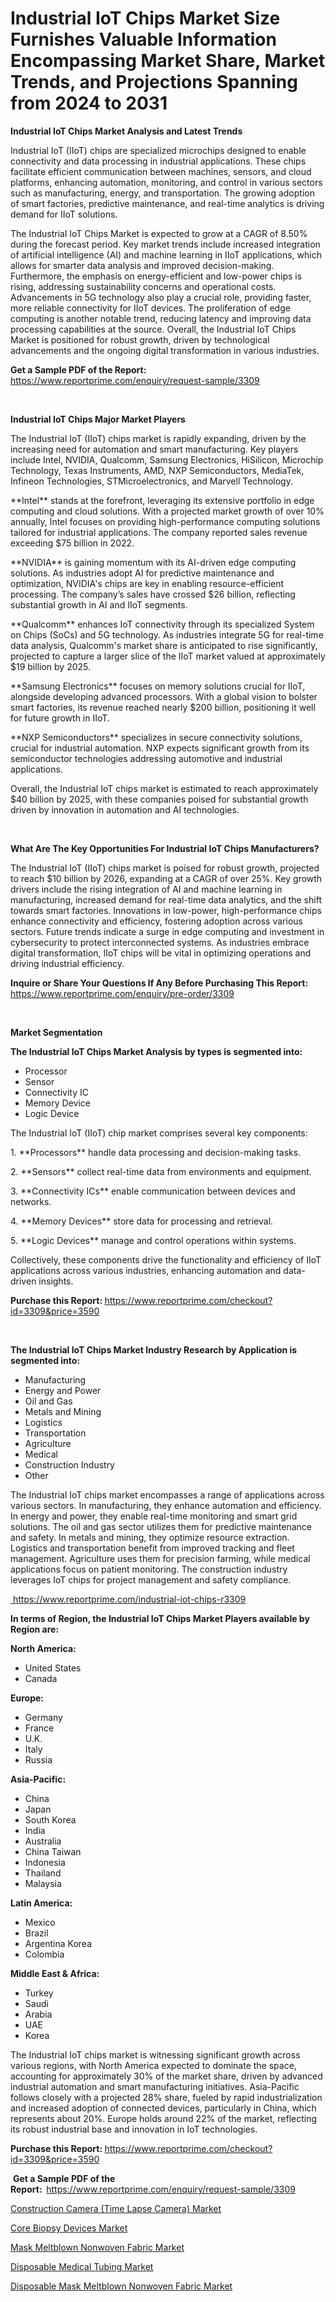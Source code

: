<p><h1>Industrial IoT Chips Market Size Furnishes Valuable Information Encompassing Market Share, Market Trends, and Projections Spanning from 2024 to 2031</h1></p><p><strong>Industrial IoT Chips Market Analysis and Latest Trends</strong></p>
<p><p>Industrial IoT (IIoT) chips are specialized microchips designed to enable connectivity and data processing in industrial applications. These chips facilitate efficient communication between machines, sensors, and cloud platforms, enhancing automation, monitoring, and control in various sectors such as manufacturing, energy, and transportation. The growing adoption of smart factories, predictive maintenance, and real-time analytics is driving demand for IIoT solutions.</p><p>The Industrial IoT Chips Market is expected to grow at a CAGR of 8.50% during the forecast period. Key market trends include increased integration of artificial intelligence (AI) and machine learning in IIoT applications, which allows for smarter data analysis and improved decision-making. Furthermore, the emphasis on energy-efficient and low-power chips is rising, addressing sustainability concerns and operational costs. Advancements in 5G technology also play a crucial role, providing faster, more reliable connectivity for IIoT devices. The proliferation of edge computing is another notable trend, reducing latency and improving data processing capabilities at the source. Overall, the Industrial IoT Chips Market is positioned for robust growth, driven by technological advancements and the ongoing digital transformation in various industries.</p></p>
<p><strong>Get a Sample PDF of the Report:&nbsp;</strong> <a href="https://www.reportprime.com/enquiry/request-sample/3309?utm_campaign=1340&utm_medium=2&utm_source=Github&utm_content=ia&utm_term=10102024&utm_id=industrial-iot-chips">https://www.reportprime.com/enquiry/request-sample/3309</a></p>
<p>&nbsp;</p>
<p><strong>Industrial IoT Chips Major Market Players</strong></p>
<p><p>The Industrial IoT (IIoT) chips market is rapidly expanding, driven by the increasing need for automation and smart manufacturing. Key players include Intel, NVIDIA, Qualcomm, Samsung Electronics, HiSilicon, Microchip Technology, Texas Instruments, AMD, NXP Semiconductors, MediaTek, Infineon Technologies, STMicroelectronics, and Marvell Technology.</p><p>**Intel** stands at the forefront, leveraging its extensive portfolio in edge computing and cloud solutions. With a projected market growth of over 10% annually, Intel focuses on providing high-performance computing solutions tailored for industrial applications. The company reported sales revenue exceeding $75 billion in 2022.</p><p>**NVIDIA** is gaining momentum with its AI-driven edge computing solutions. As industries adopt AI for predictive maintenance and optimization, NVIDIA's chips are key in enabling resource-efficient processing. The company’s sales have crossed $26 billion, reflecting substantial growth in AI and IIoT segments.</p><p>**Qualcomm** enhances IoT connectivity through its specialized System on Chips (SoCs) and 5G technology. As industries integrate 5G for real-time data analysis, Qualcomm's market share is anticipated to rise significantly, projected to capture a larger slice of the IIoT market valued at approximately $19 billion by 2025.</p><p>**Samsung Electronics** focuses on memory solutions crucial for IIoT, alongside developing advanced processors. With a global vision to bolster smart factories, its revenue reached nearly $200 billion, positioning it well for future growth in IIoT.</p><p>**NXP Semiconductors** specializes in secure connectivity solutions, crucial for industrial automation. NXP expects significant growth from its semiconductor technologies addressing automotive and industrial applications.</p><p>Overall, the Industrial IoT chips market is estimated to reach approximately $40 billion by 2025, with these companies poised for substantial growth driven by innovation in automation and AI technologies.</p></p>
<p>&nbsp;</p>
<p><strong>What Are The Key Opportunities For Industrial IoT Chips Manufacturers?</strong></p>
<p><p>The Industrial IoT (IIoT) chips market is poised for robust growth, projected to reach $10 billion by 2026, expanding at a CAGR of over 25%. Key growth drivers include the rising integration of AI and machine learning in manufacturing, increased demand for real-time data analytics, and the shift towards smart factories. Innovations in low-power, high-performance chips enhance connectivity and efficiency, fostering adoption across various sectors. Future trends indicate a surge in edge computing and investment in cybersecurity to protect interconnected systems. As industries embrace digital transformation, IIoT chips will be vital in optimizing operations and driving industrial efficiency.</p></p>
<p><strong>Inquire or Share Your Questions If Any Before Purchasing This Report:</strong> <a href="https://www.reportprime.com/enquiry/pre-order/3309?utm_campaign=1340&utm_medium=2&utm_source=Github&utm_content=ia&utm_term=10102024&utm_id=industrial-iot-chips">https://www.reportprime.com/enquiry/pre-order/3309</a></p>
<p>&nbsp;</p>
<p><strong>Market Segmentation</strong></p>
<p><strong>The Industrial IoT Chips Market Analysis by types is segmented into:</strong></p>
<p><ul><li>Processor</li><li>Sensor</li><li>Connectivity IC</li><li>Memory Device</li><li>Logic Device</li></ul></p>
<p><p>The Industrial IoT (IIoT) chip market comprises several key components: </p><p>1. **Processors** handle data processing and decision-making tasks. </p><p>2. **Sensors** collect real-time data from environments and equipment. </p><p>3. **Connectivity ICs** enable communication between devices and networks. </p><p>4. **Memory Devices** store data for processing and retrieval. </p><p>5. **Logic Devices** manage and control operations within systems. </p><p>Collectively, these components drive the functionality and efficiency of IIoT applications across various industries, enhancing automation and data-driven insights.</p></p>
<p><strong>Purchase this Report:&nbsp;</strong><a href="https://www.reportprime.com/checkout?id=3309&price=3590&utm_campaign=1340&utm_medium=2&utm_source=Github&utm_content=ia&utm_term=10102024&utm_id=industrial-iot-chips">https://www.reportprime.com/checkout?id=3309&price=3590</a></p>
<p>&nbsp;</p>
<p><strong>The Industrial IoT Chips Market Industry Research by Application is segmented into:</strong></p>
<p><ul><li>Manufacturing</li><li>Energy and Power</li><li>Oil and Gas</li><li>Metals and Mining</li><li>Logistics</li><li>Transportation</li><li>Agriculture</li><li>Medical</li><li>Construction Industry</li><li>Other</li></ul></p>
<p><p>The Industrial IoT chips market encompasses a range of applications across various sectors. In manufacturing, they enhance automation and efficiency. In energy and power, they enable real-time monitoring and smart grid solutions. The oil and gas sector utilizes them for predictive maintenance and safety. In metals and mining, they optimize resource extraction. Logistics and transportation benefit from improved tracking and fleet management. Agriculture uses them for precision farming, while medical applications focus on patient monitoring. The construction industry leverages IoT chips for project management and safety compliance.</p></p>
<p><a href="https://www.reportprime.com/industrial-iot-chips-r3309?utm_campaign=1340&utm_medium=2&utm_source=Github&utm_content=ia&utm_term=10102024&utm_id=industrial-iot-chips">&nbsp;https://www.reportprime.com/industrial-iot-chips-r3309</a></p>
<p><strong>In terms of Region, the Industrial IoT Chips Market Players available by Region are:</strong></p>
<p>
    <p> <strong> North America: </strong>
        <ul>
            <li>United States</li>
            <li>Canada</li>
        </ul>
        </p> 
    <p> <strong> Europe: </strong>
        <ul>
            <li>Germany</li>
            <li>France</li>
            <li>U.K.</li>
            <li>Italy</li>
            <li>Russia</li>
        </ul>
        </p> 
    <p> <strong> Asia-Pacific: </strong>
        <ul>
            <li>China</li>
            <li>Japan</li>
            <li>South Korea</li>
            <li>India</li>
            <li>Australia</li>
            <li>China Taiwan</li>
            <li>Indonesia</li>
            <li>Thailand</li>
            <li>Malaysia</li>
        </ul>
        </p> 
    <p> <strong> Latin America: </strong>
        <ul>
            <li>Mexico</li>
            <li>Brazil</li>
            <li>Argentina Korea</li>
            <li>Colombia</li>
        </ul>
        </p> 
    <p> <strong> Middle East & Africa: </strong>
        <ul>
            <li>Turkey</li>
            <li>Saudi</li>
            <li>Arabia</li>
            <li>UAE</li>
            <li>Korea</li>
        </ul>
    </p>
    </p>
<p><p>The Industrial IoT chips market is witnessing significant growth across various regions, with North America expected to dominate the space, accounting for approximately 30% of the market share, driven by advanced industrial automation and smart manufacturing initiatives. Asia-Pacific follows closely with a projected 28% share, fueled by rapid industrialization and increased adoption of connected devices, particularly in China, which represents about 20%. Europe holds around 22% of the market, reflecting its robust industrial base and innovation in IoT technologies.</p></p>
<p><strong>Purchase this Report: </strong><a href="https://www.reportprime.com/checkout?id=3309&price=3590&utm_campaign=1340&utm_medium=2&utm_source=Github&utm_content=ia&utm_term=10102024&utm_id=industrial-iot-chips">https://www.reportprime.com/checkout?id=3309&price=3590</a></p>
<p>&nbsp;<strong>Get a Sample PDF of the Report:&nbsp;&nbsp;</strong><a href="https://www.reportprime.com/enquiry/request-sample/3309?utm_campaign=1340&utm_medium=2&utm_source=Github&utm_content=ia&utm_term=10102024&utm_id=industrial-iot-chips">https://www.reportprime.com/enquiry/request-sample/3309</a></p>
<p><strong></strong></p>
<p><p><a href="https://www.linkedin.com/pulse/construction-camera-time-lapse-market-maturity-analysis-pnlce?utm_campaign=1340&utm_medium=2&utm_source=Github&utm_content=ia&utm_term=10102024&utm_id=industrial-iot-chips">Construction Camera (Time Lapse Camera) Market</a></p><p><a href="https://www.linkedin.com/pulse/how-regions-adapting-core-biopsy-devices-market-global-pebwe?utm_campaign=1340&utm_medium=2&utm_source=Github&utm_content=ia&utm_term=10102024&utm_id=industrial-iot-chips">Core Biopsy Devices Market</a></p><p><a href="https://www.linkedin.com/pulse/mask-meltblown-nonwoven-fabric-market-size-segmentation-trends-dalzc?utm_campaign=1340&utm_medium=2&utm_source=Github&utm_content=ia&utm_term=10102024&utm_id=industrial-iot-chips">Mask Meltblown Nonwoven Fabric Market</a></p><p><a href="https://www.linkedin.com/pulse/disposable-medical-tubing-market-evolution-global-trends-wrsie?utm_campaign=1340&utm_medium=2&utm_source=Github&utm_content=ia&utm_term=10102024&utm_id=industrial-iot-chips">Disposable Medical Tubing Market</a></p><p><a href="https://www.linkedin.com/pulse/why-should-you-invest-disposable-mask-meltblown-nonwoven-jpl0e?utm_campaign=1340&utm_medium=2&utm_source=Github&utm_content=ia&utm_term=10102024&utm_id=industrial-iot-chips">Disposable Mask Meltblown Nonwoven Fabric Market</a></p></p>